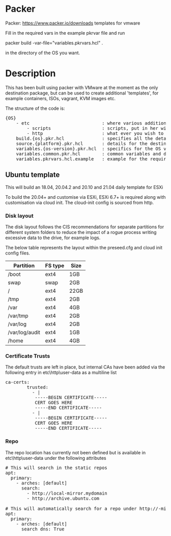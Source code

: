 # Packer
Packer: https://www.packer.io/downloads templates for vmware

Fill in the required vars in the example pkrvar file and run

packer build -var-file="variables.pkrvars.hcl" .

in the directory of the OS you want.

# Description
This has been built using packer with VMware at the moment as the only destination package, but can be used to create additional 'templates', for example containers, ISOs, vagrant, KVM images etc.

The structure of the code is:
<pre>
{OS}
    - etc                           : where various additional scripts and data go 
        - scripts                   : scripts, put in her will be auto executed in aphabetical order
        - http                      : what ever you wish to be available to the OS via http from the system running packer
    build.{os}.pkr.hcl              : specifies all the details for the OS templates to built, uses source.{platform}.pkr.hcl
    source.{platform}.pkr.hcl       : details for the destination platform
    variables.{os-version}.pkr.hcl  : specifics for the OS version
    variables.common.pkr.hcl        : common variables and defaults that are required 
    variables.pkrvars.hcl.example   : example for the required variables that have no defaults
</pre>

## Ubuntu template 
This will build an 18.04, 20.04.2 and 20.10 and 21.04 daily template for ESXi

To build the 20.04+ and customise via ESXi, ESXi 6.7+ is required along with customisation via cloud init. The cloud-init config is sourced from http.

### Disk layout

The disk layout follows the CIS recommendations for separate partitions for different system folders to reduce the impact of a rogue process writing excessive data to the drive, for example logs.

The below table represents the layout within the preseed.cfg and cloud init config files.

Partition | FS type | Size
---------------|----------|-------
/boot|ext4|1GB
swap|swap|2GB
/|ext4|22GB
/tmp|ext4|2GB
/var|ext4|4GB
/var/tmp|ext4|2GB
/var/log|ext4|2GB
/var/log/audit|ext4|1GB
/home|ext4|4GB


### Certificate Trusts
The default trusts are left in place, but internal CAs have been added via the following entry in etc\http\user-data as a multiline list

<pre>
ca-certs:
        trusted: 
          - |
           -----BEGIN CERTIFICATE-----
           CERT GOES HERE
           -----END CERTIFICATE-----
          - |
           -----BEGIN CERTIFICATE-----
           CERT GOES HERE
           -----END CERTIFICATE-----
</pre>

### Repo
The repo location has currently not been defined but is available in etc\http\user-data under the following attributes

<pre>
# This will search in the static repos
apt:
  primary:
    - arches: [default]
      search:
        - http://local-mirror.mydomain
        - http://archive.ubuntu.com

# This will automatically search for a repo under http://<distro>-mirror.<domain>/<distro>
apt:
  primary:
    - arches: [default]
      search_dns: True
</pre>

